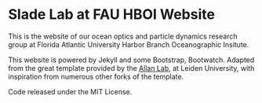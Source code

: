 # Slade Lab at FAU HBOI Website

This is the website of our ocean optics and particle dynamics research group at Florida Atlantic University Harbor Branch Oceanographic Insitute.

This website is powered by Jekyll and some Bootstrap, Bootwatch. Adapted from the great template provided by the
[Allan Lab](https://www.allanlab.org/aboutwebsite.html), at Leiden University, with inspiration from numerous
other forks of the template.

Code released under the MIT License.
